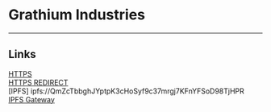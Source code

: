 # Grathium Industries
---

## Links
[HTTPS](https://grathium-industries.github.io)  
[HTTPS REDIRECT](https://grathium.github.io)  
[IPFS] ipfs://QmZcTbbghJYptpK3cHoSyf9c37mrgj7KFnYFSoD98TjHPR  
[IPFS Gateway](https://dweb.link/ipfs/QmZcTbbghJYptpK3cHoSyf9c37mrgj7KFnYFSoD98TjHPR?filename=Grathium-Industries.github.io)  
